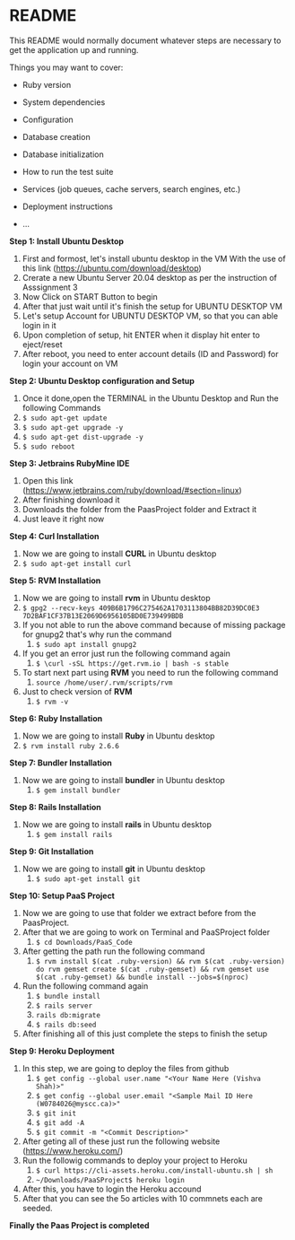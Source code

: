 # README

This README would normally document whatever steps are necessary to get the
application up and running.

Things you may want to cover:

* Ruby version

* System dependencies

* Configuration

* Database creation

* Database initialization

* How to run the test suite

* Services (job queues, cache servers, search engines, etc.)

* Deployment instructions

* ...


**Step 1: Install Ubuntu Desktop**
1. First and formost, let's install ubuntu desktop in the VM
    With the use of this link (https://ubuntu.com/download/desktop)
2. Crerate a new Ubuntu Server 20.04 desktop as per the instruction of Asssignment 3
3. Now Click on START Button to begin
4. After that just wait until it's finish the setup for UBUNTU DESKTOP VM
5. Let's setup Account for UBUNTU DESKTOP VM, so that you can able login in it
6. Upon completion of setup, hit ENTER when it display hit enter to eject/reset
7. After reboot, you need to enter account details (ID and Password) for login your account on VM


**Step 2: Ubuntu Desktop configuration and Setup**
1. Once it done,open the TERMINAL in the Ubuntu Desktop and Run the following Commands
 1. `$ sudo apt-get update`
 2. `$ sudo apt-get upgrade -y`
 3. `$ sudo apt-get dist-upgrade -y`
 4. `$ sudo reboot`


**Step 3: Jetbrains RubyMine IDE**
1. Open this link (https://www.jetbrains.com/ruby/download/#section=linux)
2. After finishing download it
3. Downloads the folder from the PaasProject folder and Extract it
4. Just leave it right now


**Step 4: Curl Installation**
1. Now we are going to install **CURL** in Ubuntu desktop 
 1. `$ sudo apt-get install curl`


**Step 5: RVM Installation**
1. Now we are going to install **rvm** in Ubuntu desktop 
 1. `$ gpg2 --recv-keys 409B6B1796C275462A1703113804BB82D39DC0E3 7D2BAF1CF37B13E2069D6956105BD0E739499BDB`
 2. If you not able to run the above command because of missing package for gnupg2 that's why run the command
    1. `$ sudo apt install gnupg2`
 2. If you get an error just run the following command again
    1. `$ \curl -sSL https://get.rvm.io | bash -s stable`
 3. To start next part using **RVM** you need to run the following command
    1. `source /home/user/.rvm/scripts/rvm`
 4. Just to check version of **RVM** 
    1. `$ rvm -v`
 
 
**Step 6: Ruby Installation**
1. Now we are going to install **Ruby** in Ubuntu desktop 
 1. `$ rvm install ruby 2.6.6`


**Step 7: Bundler Installation**
1. Now we are going to install **bundler** in Ubuntu desktop 
    1. `$ gem install bundler`
 
 
**Step 8: Rails Installation**
1. Now we are going to install **rails** in Ubuntu desktop 
    1. `$ gem install rails`


**Step 9: Git Installation**
1. Now we are going to install **git** in Ubuntu desktop 
    1. `$ sudo apt-get install git`


**Step 10: Setup PaaS Project**
1. Now we are going to use that folder we extract before from the PaasProject.
2. After that we are going to work on Terminal and PaaSProject folder
    1. `$ cd Downloads/PaaS_Code`
3. After getting the path run the following command
    1. `$ rvm install $(cat .ruby-version) && rvm $(cat .ruby-version) do rvm gemset create $(cat .ruby-gemset) && rvm gemset use $(cat .ruby-gemset) && bundle install --jobs=$(nproc)`
4. Run the following command again
    1. `$ bundle install`
    2. `$ rails server`
    3. `rails db:migrate`
    4. `$ rails db:seed`
5. After finishing all of this just complete the steps to finish the setup


**Step 9: Heroku Deployment**
1. In this step, we are going to deploy the files from github
    1. `$ get config --global user.name "<Your Name Here (Vishva Shah)>"`
    2. `$ get config --global user.email "<Sample Mail ID Here (W0784026@myscc.ca)>"`
    3. `$ git init`
    4. `$ git add -A`
    5. `$ git commit -m "<Commit Description>"`
2. After geting all of these just run the following website
    (https://www.heroku.com/)
3. Run the followig commands to deploy your project to Heroku
    1. `$ curl https://cli-assets.heroku.com/install-ubuntu.sh | sh`
    2. `~/Downloads/PaaSProject$ heroku login`
4. After this, you have to login the Heroku accound
5. After that you can see the 5o articles with 10 commnets each are seeded.

**Finally the Paas Project is completed**
